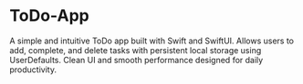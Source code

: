 # ToDo-App
A simple and intuitive ToDo app built with Swift and SwiftUI. Allows users to add, complete, and delete tasks with persistent local storage using UserDefaults. Clean UI and smooth performance designed for daily productivity.
